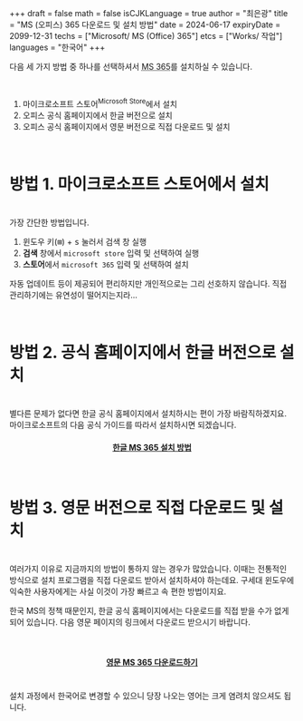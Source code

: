 +++
draft = false
math = false
isCJKLanguage = true
author = "최은광"
title = "MS (오피스) 365 다운로드 및 설치 방법"
date = 2024-06-17
expiryDate = 2099-12-31
techs = ["Microsoft/ MS (Office) 365"]
etcs = ["Works/ 작업"]
languages = "한국어"
+++

​다음 세 가지 방법 중 하나를 선택하셔서 <abbr title="우리가 익히 알고 있던 ‘오피스 365’가 ‘마이크로소프트(MS) 365’로 명칭이 변경되었습니다.">MS 365</abbr>를 설치하실 수 있습니다.

<br>

1. 마이크로소프트 스토어<sup>Microsoft Store</sup>에서 설치
2. 오피스 공식 홈페이지에서 한글 버전으로 설치
3. 오피스 공식 홈페이지에서 영문 버전으로 직접 다운로드 및 설치

<br>

# ​방법 1. 마이크로소프트 스토어에서 설치

#

​가장 간단한 방법입니다.
  
1. ​윈도우 키(<kbd>⊞</kbd>) + <kbd>s</kbd> 눌러서 검색 창 실행
2. **검색** 창에서 `microsoft store`​ 입력 및 선택하여 실행
3. **스토어**에서 `microsoft 365` 입력 및 선택하여 설치
  
자동 업데이트 등이 제공되어 편리하지만 개인적으로는 그리 선호하지 않습니다. 직접 관리하기에는 유연성이 떨어지는지라...

<br>

# 방법 2. 공식 홈페이지에서 한글 버전으로 설치

#

별다른 문제가 없다면 한글 공식 홈페이지에서 설치하시는 편이 가장 바람직하겠지요. 마이크로소프트의 다음 공식 가이드를 따라서 설치하시면 되겠습니다.

<center><a href="https://support.microsoft.com/ko-kr/office/pc-%EB%98%90%EB%8A%94-mac%EC%97%90-microsoft-365-%EB%98%90%EB%8A%94-office-2021-%EB%8B%A4%EC%9A%B4%EB%A1%9C%EB%93%9C-%EB%B0%8F-%EC%84%A4%EC%B9%98-%EB%98%90%EB%8A%94-%EB%8B%A4%EC%8B%9C-%EC%84%A4%EC%B9%98-4414eaaf-0478-48be-9c42-23adc4716658" target="_blank" rel="noopener noreferrer"><h4><b>한글 MS 365 설치 방법</h4></b></a></center>

<br>

# 방법 3. 영문 버전으로 직접 다운로드 및 설치

#
  
여러가지 이유로 지금까지의 방법이 통하지 않는 경우가 많았습니다. 이때는 전통적인 방식으로 설치 프로그램을 직접 다운로드 받아서 설치하셔야 하는데요. 구세대 윈도우에 익숙한 사용자에게는 사실 이것이 가장 빠르고 속 편한 방법이지요.  
  
​한국 MS의 정책 때문인지, 한글 공식 홈페이지에서는 다운로드를 직접 받을 수가 없게 되어 있습니다. 다음 영문 페이지의 링크에서 다운로드 받으시기 바랍니다.

​<center><a href="https://www.microsoft.com/en-us/microsoft-365/download-office" target="_blank" rel="noopener noreferrer"><h4><b>영문 MS 365 다운로드하기</h4></b></a></center>

#

​설치 과정에서 한국어로 변경할 수 있으니 당장 나오는 영어는 크게 염려치 않으셔도 됩니다.